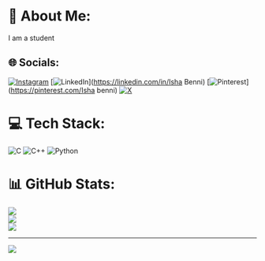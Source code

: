 
# 💫 About Me:
I am a student


## 🌐 Socials:
[![Instagram](https://img.shields.io/badge/Instagram-%23E4405F.svg?logo=Instagram&logoColor=white)](https://instagram.com/Isha_benni) [![LinkedIn](https://img.shields.io/badge/LinkedIn-%230077B5.svg?logo=linkedin&logoColor=white)](https://linkedin.com/in/Isha Benni) [![Pinterest](https://img.shields.io/badge/Pinterest-%23E60023.svg?logo=Pinterest&logoColor=white)](https://pinterest.com/Isha benni) [![X](https://img.shields.io/badge/X-black.svg?logo=X&logoColor=white)](https://x.com/@IshaBenni) 

# 💻 Tech Stack:
![C](https://img.shields.io/badge/c-%2300599C.svg?style=for-the-badge&logo=c&logoColor=white) ![C++](https://img.shields.io/badge/c++-%2300599C.svg?style=for-the-badge&logo=c%2B%2B&logoColor=white) ![Python](https://img.shields.io/badge/python-3670A0?style=for-the-badge&logo=python&logoColor=ffdd54)
# 📊 GitHub Stats:
![](https://github-readme-stats.vercel.app/api?username=Ishabenni&theme=radical&hide_border=false&include_all_commits=true&count_private=true)<br/>
![](https://github-readme-streak-stats.herokuapp.com/?user=Ishabenni&theme=radical&hide_border=false)<br/>
![](https://github-readme-stats.vercel.app/api/top-langs/?username=Ishabenni&theme=radical&hide_border=false&include_all_commits=true&count_private=true&layout=compact)

---
[![](https://visitcount.itsvg.in/api?id=Ishabenni&icon=0&color=7)](https://visitcount.itsvg.in)

<!-- Proudly created with GPRM ( https://gprm.itsvg.in ) -->


